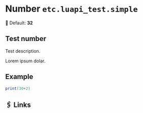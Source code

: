 # Number `etc.luapi_test.simple`

🧮 Default: **32**

## Test number

Test description.

Lorem ipsum dolar.

## Example

```lua
print(30+2)
```

## 🖇️ Links
